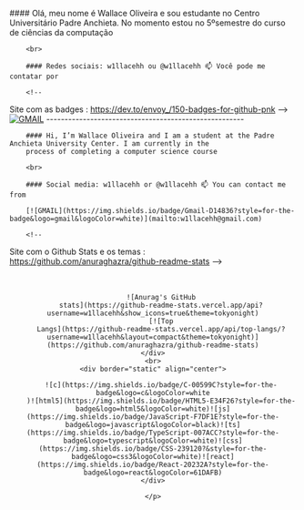 <!DOCTYPE html>
<html lang="en">

<head>
    <meta charset="UTF-8">
    <meta http-equiv="X-UA-Compatible" content="IE=edge">
    <meta name="viewport" content="width=device-width, initial-scale=1.0">
    <title>Document</title>
</head>

<body>
    <p>
        #### Olá, meu nome é Wallace Oliveira e sou estudante no Centro Universitário Padre Anchieta. No momento estou
        no 5ºsemestre do curso de ciências da computação

        <br>

        #### Redes sociais: w1llacehh ou @w1llacehh 📫 Você pode me contatar por

        <!-- 
Site com as badges : https://dev.to/envoy_/150-badges-for-github-pnk 
-->
        [![GMAIL](https://img.shields.io/badge/Gmail-D14836?style=for-the-badge&logo=gmail&logoColor=white)](mailto:w1llacehh@gmail.com)
        ------------------------------------------------------

        #### Hi, I’m Wallace Oliveira and I am a student at the Padre Anchieta University Center. I am currently in the
        process of completing a computer science course

        <br>

        #### Social media: w1llacehh or @w1llacehh 📫 You can contact me from

        [![GMAIL](https://img.shields.io/badge/Gmail-D14836?style=for-the-badge&logo=gmail&logoColor=white)](mailto:w1llacehh@gmail.com)

        <!-- 
Site com o Github Stats e os temas :  https://github.com/anuraghazra/github-readme-stats 
-->
        <br>
        <br>
        <br>
    <div align="center">

        ![Anurag's GitHub
        stats](https://github-readme-stats.vercel.app/api?username=w1llacehh&show_icons=true&theme=tokyonight)
        [![Top
        Langs](https://github-readme-stats.vercel.app/api/top-langs/?username=w1llacehh&layout=compact&theme=tokyonight)](https://github.com/anuraghazra/github-readme-stats)
    </div>
    <br>
    <div border="static" align="center">

        ![c](https://img.shields.io/badge/C-00599C?style=for-the-badge&logo=c&logoColor=white
        )![html5](https://img.shields.io/badge/HTML5-E34F26?style=for-the-badge&logo=html5&logoColor=white)![js](https://img.shields.io/badge/JavaScript-F7DF1E?style=for-the-badge&logo=javascript&logoColor=black)![ts](https://img.shields.io/badge/TypeScript-007ACC?style=for-the-badge&logo=typescript&logoColor=white)![css](https://img.shields.io/badge/CSS-239120?&style=for-the-badge&logo=css3&logoColor=white)![react](https://img.shields.io/badge/React-20232A?style=for-the-badge&logo=react&logoColor=61DAFB)
    </div>

    </p>

</body>

</html>
